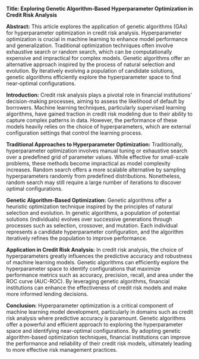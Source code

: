 **Title: Exploring Genetic Algorithm-Based Hyperparameter Optimization in Credit Risk Analysis**

**Abstract:**
This article explores the application of genetic algorithms (GAs) for hyperparameter optimization in credit risk analysis. Hyperparameter optimization is crucial in machine learning to enhance model performance and generalization. Traditional optimization techniques often involve exhaustive search or random search, which can be computationally expensive and impractical for complex models. Genetic algorithms offer an alternative approach inspired by the process of natural selection and evolution. By iteratively evolving a population of candidate solutions, genetic algorithms efficiently explore the hyperparameter space to find near-optimal configurations.

**Introduction:**
Credit risk analysis plays a pivotal role in financial institutions' decision-making processes, aiming to assess the likelihood of default by borrowers. Machine learning techniques, particularly supervised learning algorithms, have gained traction in credit risk modeling due to their ability to capture complex patterns in data. However, the performance of these models heavily relies on the choice of hyperparameters, which are external configuration settings that control the learning process.

**Traditional Approaches to Hyperparameter Optimization:**
Traditionally, hyperparameter optimization involves manual tuning or exhaustive search over a predefined grid of parameter values. While effective for small-scale problems, these methods become impractical as model complexity increases. Random search offers a more scalable alternative by sampling hyperparameters randomly from predefined distributions. Nonetheless, random search may still require a large number of iterations to discover optimal configurations.

**Genetic Algorithm-Based Optimization:**
Genetic algorithms offer a heuristic optimization technique inspired by the principles of natural selection and evolution. In genetic algorithms, a population of potential solutions (individuals) evolves over successive generations through processes such as selection, crossover, and mutation. Each individual represents a candidate hyperparameter configuration, and the algorithm iteratively refines the population to improve performance.

**Application in Credit Risk Analysis:**
In credit risk analysis, the choice of hyperparameters greatly influences the predictive accuracy and robustness of machine learning models. Genetic algorithms can efficiently explore the hyperparameter space to identify configurations that maximize performance metrics such as accuracy, precision, recall, and area under the ROC curve (AUC-ROC). By leveraging genetic algorithms, financial institutions can enhance the effectiveness of credit risk models and make more informed lending decisions.

**Conclusion:**
Hyperparameter optimization is a critical component of machine learning model development, particularly in domains such as credit risk analysis where predictive accuracy is paramount. Genetic algorithms offer a powerful and efficient approach to exploring the hyperparameter space and identifying near-optimal configurations. By adopting genetic algorithm-based optimization techniques, financial institutions can improve the performance and reliability of their credit risk models, ultimately leading to more effective risk management practices.